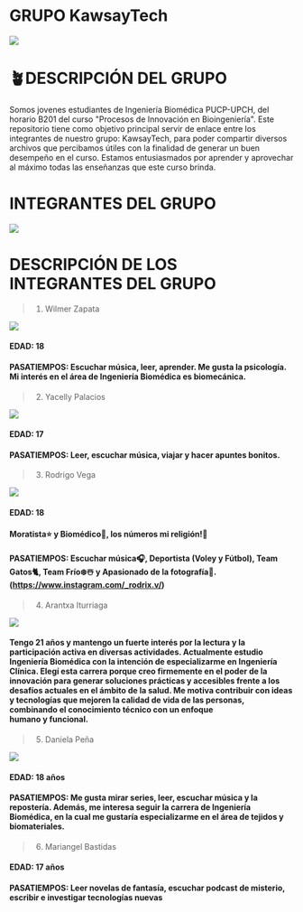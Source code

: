 # GRUPO KawsayTech
![](https://github.com/wiwi1708/KawsayTech/blob/4b398c97bf0af9992ad81b1c658257045d595062/Imagenes/Portada.jpg)
# 🪴DESCRIPCIÓN DEL GRUPO
Somos jovenes estudiantes de Ingeniería Biomédica PUCP-UPCH, del horario B201 del curso "Procesos de Innovación en Bioingeniería". Este repositorio tiene como objetivo principal servir de enlace entre los integrantes de nuestro grupo: KawsayTech, para poder compartir diversos archivos que percibamos útiles con la finalidad de generar un buen desempeño en el curso. Estamos entusiasmados por aprender y aprovechar al máximo todas las enseñanzas que este curso brinda.
# INTEGRANTES DEL GRUPO
![](https://github.com/wiwi1708/KawsayTech/blob/650f990813b83b2a5b21284d1d73cf8a88cf9332/Imagenes/1b5ead49-9e59-40db-81d5-7fcb32d93bef.jpg)
# DESCRIPCIÓN DE LOS INTEGRANTES DEL GRUPO
> 1) Wilmer Zapata

![](https://github.com/wiwi1708/KawsayTech/blob/8d9fa525b9fe0638083aa615f2bdd8a81d8d20df/Imagenes/Wilmer%20Zapata.jpeg)
#### EDAD: 18
#### PASATIEMPOS: Escuchar música, leer, aprender. Me gusta la psicología. Mi interés en el área de Ingeniería Biomédica es biomecánica.

> 2) Yacelly Palacios

![](https://github.com/wiwi1708/KawsayTech/blob/e5785e29e755a3f72c676c5a0be3ad7eb39e71e2/Imagenes/ok.jpg)
#### EDAD: 17
#### PASATIEMPOS: Leer, escuchar música, viajar y hacer apuntes bonitos.

> 3) Rodrigo Vega

![](https://github.com/wiwi1708/KawsayTech/blob/239f76174be28f558864c165c58c17bc557c7d66/Imagenes/RV.jpg)
#### EDAD: 18
#### Moratista⭐ y Biomédico🦾, los números mi religión!🙏
#### PASATIEMPOS: Escuchar música🎧, Deportista (Voley y Fútbol), Team Gatos🐈, Team Frío❄️☃️ y Apasionado de la fotografía📸. (https://www.instagram.com/_rodrix.v/)

> 4) Arantxa Iturriaga

![](https://github.com/wiwi1708/KawsayTech/blob/d5f8592df9baecbc4ad09ac6f9797aa01ac7d044/Imagenes/ara.jpg)
#### Tengo 21 años y mantengo un fuerte interés por la lectura y la participación activa en diversas actividades. Actualmente estudio Ingeniería Biomédica con la intención de especializarme en Ingeniería Clínica. Elegí esta carrera porque creo firmemente en el poder de la innovación para generar soluciones prácticas y accesibles frente a los desafíos actuales en el ámbito de la salud. Me motiva contribuir con ideas y tecnologías que mejoren la calidad de vida de las personas, combinando el conocimiento técnico con un enfoque humano y funcional.

> 5) Daniela Peña

![](https://github.com/wiwi1708/KawsayTech/blob/adf9d30a54a2b9455355f7175f7ffb11927a1937/Imagenes/5028633747397914181.jpg)
#### EDAD: 18 años
#### PASATIEMPOS: Me gusta mirar series, leer, escuchar música y la repostería. Además, me interesa seguir la carrera de Ingeniería Biomédica, en la cual me gustaría especializarme en el área de tejidos y biomateriales.

> 6) Mariangel Bastidas
![]()
#### EDAD: 17 años
#### PASATIEMPOS: Leer novelas de fantasía, escuchar podcast de misterio, escribir e investigar tecnologías nuevas
